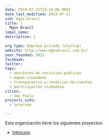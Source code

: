 ```yaml
---
date: 2019-07-21T23:14:06.000Z
date_last_modified: 2019-07-21
uid: mgov-brasil
title: |
  Mgov Brasil
legal_name: 
description: |
  
org_type: Empresa privada (startup)
website: http://www.mgovbrasil.com.br/
year_founded: 2012
facebook: 
twitter: 
tags:
  - monitoreo-de-servicios-publicos
  - mapeo-ciudadano
  - transparencia-y-rendicion-de-cuentas
  - participación-ciudadana
cities: 
  - São Paulo
projects_uids:
  - intercom

---
```


Esta organización tiene los siguientes proyectos:

- [Intercom](/proyectos/intercom)
